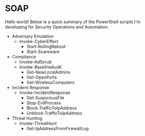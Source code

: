 # SOAP

Hello world! Below is a quick summary of the PowerShell scripts I'm developing for Security Operations and Automation.

* Adversary Emulation
  * Invoke-CyberEffect
    * Start-RollingReboot
    * Start-Scareware
* Compliance
  * Invoke-AdScrub
  * Invoke-BaselineAudit
    * Get-NewLocalAdmins
    * Get-OpenPorts
    * Get-WirelessComputers
* Incident Response
  * Invoke-IncidentResponse
    * Get-SuspiciousFile 
    * Stop-EvilProcess
    * Block-TrafficToIpAddress
    * Unblock-TrafficToIpAddress
* Threat Hunting
  * Invoke-ThreatHunt
    * Get-IpAddressFromFirewallLog  
